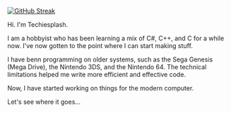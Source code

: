 [![GitHub Streak](https://streak-stats.demolab.com/?user=Techiesplash)](https://git.io/streak-stats) 

Hi. I'm Techiesplash.

I am a hobbyist who has been learning a mix of C#, C++, and C for a while now.
I've now gotten to the point where I can start making stuff.

I have benn programming on older systems, such as the Sega Genesis (Mega Drive), the Nintendo 3DS, and the Nintendo 64.
The technical limitations helped me write more efficient and effective code.

Now, I have started working on things for the modern computer. 

Let's see where it goes...
